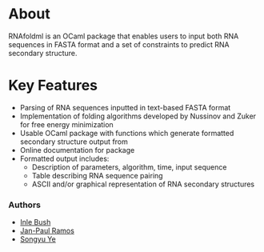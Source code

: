 # About
RNAfoldml is an OCaml package that enables users to input both RNA sequences in FASTA format and a set of constraints to predict RNA secondary structure.

# Key Features
- Parsing of RNA sequences inputted in text-based FASTA format
- Implementation of folding algorithms developed by Nussinov and Zuker for free energy minimization
- Usable OCaml package with functions which generate formatted secondary structure output from 
- Online documentation for package
- Formatted output includes:
  - Description of parameters, algorithm, time, input sequence
  - Table describing RNA sequence pairing 
  - ASCII and/or graphical representation of RNA secondary structures


### Authors
- [Inle Bush](https://github.com/imbush)
- [Jan-Paul Ramos](https://github.com/jpvinnie)
- [Songyu Ye](https://github.com/s-ye)
